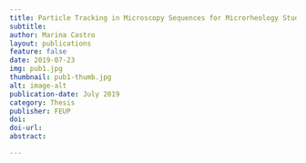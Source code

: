 ```yaml
---
title: Particle Tracking in Microscopy Sequences for Microrheology Studies
subtitle:
author: Marina Castro
layout: publications
feature: false
date: 2019-07-23
img: pub1.jpg
thumbnail: pub1-thumb.jpg
alt: image-alt
publication-date: July 2019
category: Thesis
publisher: FEUP
doi:
doi-url:
abstract:

---
```


